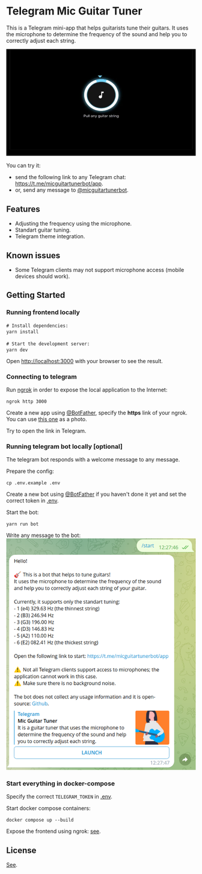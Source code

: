 # Telegram Mic Guitar Tuner

This is a Telegram mini-app that helps guitarists tune their guitars. It uses
the microphone to determine the frequency of the sound and help you
to correctly adjust each string.

![Demo animation](src/assets/demo.webp)

You can try it:
- send the following link to any Telegram chat: https://t.me/micguitartunerbot/app.
- or, send any message to [@micguitartunerbot](https://t.me/micguitartunerbot).

## Features

- Adjusting the frequency using the microphone.
- Standart guitar tuning.
- Telegram theme integration.

## Known issues

- Some Telegram clients may not support microphone access (mobile devices should work).

## Getting Started

### Running frontend locally

```shell
# Install dependencies:
yarn install

# Start the development server:
yarn dev
```

Open [http://localhost:3000](http://localhost:3000) with your browser to see the result.

### Connecting to telegram

Run [ngrok](https://ngrok.com/docs/) in order to expose the local application to the Internet:

```shell
ngrok http 3000
```

Create a new app using [@BotFather](https://t.me/BotFather), specify the **https** link of your ngrok. You can use [this one](./src/assets/miniappcover.png) as a photo.

Try to open the link in Telegram.

### Running telegram bot locally \[optional\]

The telegram bot responds with a welcome message to any message.

Prepare the config:

```shell
cp .env.example .env
```

Create a new bot using [@BotFather](https://t.me/BotFather) if you haven't done it yet and set the correct token in [.env](.env).

Start the bot:

```shell
yarn run bot
```

Write any message to the bot:
![Example of bot response](src/assets/bot_message.png)

### Start everything in docker-compose

Specify the correct `TELEGRAM_TOKEN` in [.env](.env).

Start docker compose containers:

```shell
docker compose up --build
```

Expose the frontend using ngrok: [see](#connecting-to-telegram).

## License

[See](LICENSE).
